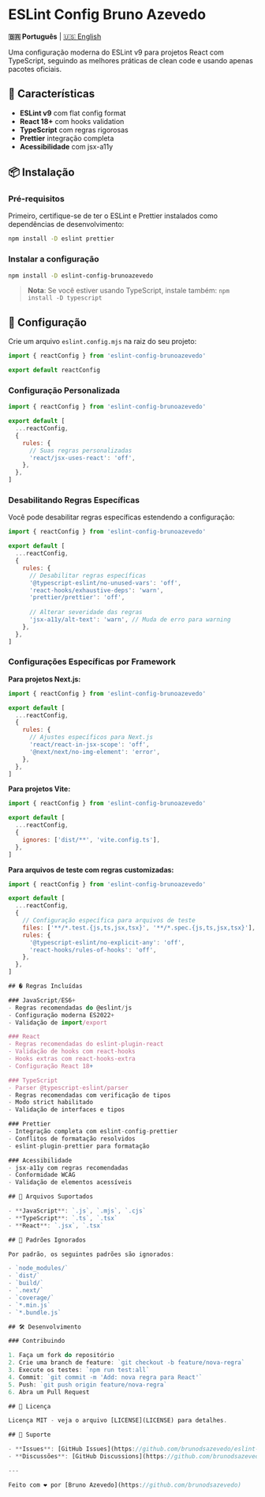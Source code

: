 # ESLint Config Bruno Azevedo

**🇧🇷 Português** | [🇺🇸 English](./README.md)

Uma configuração moderna do ESLint v9 para projetos React com TypeScript, seguindo as melhores práticas de clean code e usando apenas pacotes oficiais.

## 🚀 Características

- **ESLint v9** com flat config format
- **React 18+** com hooks validation
- **TypeScript** com regras rigorosas
- **Prettier** integração completa
- **Acessibilidade** com jsx-a11y

## 📦 Instalação

### Pré-requisitos

Primeiro, certifique-se de ter o ESLint e Prettier instalados como dependências de desenvolvimento:

```bash
npm install -D eslint prettier
```

### Instalar a configuração

```bash
npm install -D eslint-config-brunoazevedo
```

> **Nota**: Se você estiver usando TypeScript, instale também: `npm install -D typescript`

## 🔧 Configuração

Crie um arquivo `eslint.config.mjs` na raiz do seu projeto:

```javascript
import { reactConfig } from 'eslint-config-brunoazevedo'

export default reactConfig
```

### Configuração Personalizada

```javascript
import { reactConfig } from 'eslint-config-brunoazevedo'

export default [
  ...reactConfig,
  {
    rules: {
      // Suas regras personalizadas
      'react/jsx-uses-react': 'off',
    },
  },
]
```

### Desabilitando Regras Específicas

Você pode desabilitar regras específicas estendendo a configuração:

```javascript
import { reactConfig } from 'eslint-config-brunoazevedo'

export default [
  ...reactConfig,
  {
    rules: {
      // Desabilitar regras específicas
      '@typescript-eslint/no-unused-vars': 'off',
      'react-hooks/exhaustive-deps': 'warn',
      'prettier/prettier': 'off',
      
      // Alterar severidade das regras
      'jsx-a11y/alt-text': 'warn', // Muda de erro para warning
    },
  },
]
```

### Configurações Específicas por Framework

**Para projetos Next.js:**
```javascript
import { reactConfig } from 'eslint-config-brunoazevedo'

export default [
  ...reactConfig,
  {
    rules: {
      // Ajustes específicos para Next.js
      'react/react-in-jsx-scope': 'off',
      '@next/next/no-img-element': 'error',
    },
  },
]
```

**Para projetos Vite:**
```javascript
import { reactConfig } from 'eslint-config-brunoazevedo'

export default [
  ...reactConfig,
  {
    ignores: ['dist/**', 'vite.config.ts'],
  },
]
```

**Para arquivos de teste com regras customizadas:**
```javascript
import { reactConfig } from 'eslint-config-brunoazevedo'

export default [
  ...reactConfig,
  {
    // Configuração específica para arquivos de teste
    files: ['**/*.test.{js,ts,jsx,tsx}', '**/*.spec.{js,ts,jsx,tsx}'],
    rules: {
      '@typescript-eslint/no-explicit-any': 'off',
      'react-hooks/rules-of-hooks': 'off',
    },
  },
]

## � Regras Incluídas

### JavaScript/ES6+
- Regras recomendadas do @eslint/js
- Configuração moderna ES2022+
- Validação de import/export

### React
- Regras recomendadas do eslint-plugin-react
- Validação de hooks com react-hooks
- Hooks extras com react-hooks-extra
- Configuração React 18+

### TypeScript
- Parser @typescript-eslint/parser
- Regras recomendadas com verificação de tipos
- Modo strict habilitado
- Validação de interfaces e tipos

### Prettier
- Integração completa com eslint-config-prettier
- Conflitos de formatação resolvidos
- eslint-plugin-prettier para formatação

### Acessibilidade
- jsx-a11y com regras recomendadas
- Conformidade WCAG
- Validação de elementos acessíveis

## 🎯 Arquivos Suportados

- **JavaScript**: `.js`, `.mjs`, `.cjs`
- **TypeScript**: `.ts`, `.tsx`
- **React**: `.jsx`, `.tsx`

## 🚫 Padrões Ignorados

Por padrão, os seguintes padrões são ignorados:

- `node_modules/`
- `dist/`
- `build/`
- `.next/`
- `coverage/`
- `*.min.js`
- `*.bundle.js`

## 🛠️ Desenvolvimento

### Contribuindo

1. Faça um fork do repositório
2. Crie uma branch de feature: `git checkout -b feature/nova-regra`
3. Execute os testes: `npm run test:all`
4. Commit: `git commit -m 'Add: nova regra para React'`
5. Push: `git push origin feature/nova-regra`
6. Abra um Pull Request

## 📄 Licença

Licença MIT - veja o arquivo [LICENSE](LICENSE) para detalhes.

## 🤝 Suporte

- **Issues**: [GitHub Issues](https://github.com/brunodsazevedo/eslint-config-brunoazevedo/issues)
- **Discussões**: [GitHub Discussions](https://github.com/brunodsazevedo/eslint-config-brunoazevedo/discussions)

---

Feito com ❤️ por [Bruno Azevedo](https://github.com/brunodsazevedo)

